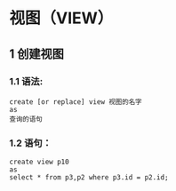 # 视图（VIEW）



## 1 创建视图

### 1.1 语法:

```mysql
create [or replace] view 视图的名字
as
查询的语句
```

### 1.2 语句：

```mysql
create view p10
as
select * from p3,p2 where p3.id = p2.id; 
```

